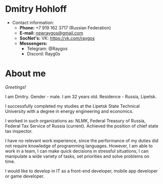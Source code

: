 # Dmitry Hohloff

* Contact information:
    - **Phone:** +7 919 162 3717 (Russian Federation)
    - **E-mail:** newraygos@gmail.com
    - **SocNet's:** VK: https://vk.com/raygos
    - **Messengers:**
        + Telegram: @Raygos
        + Discord: Rayg0s

# About me

*Greetings!*

I am Dmitry.
Gender - male.
I am 32 years old.
Residence - Russia, Lipetsk.

I successfully completed my studies at the Lipetsk State Technical University with a degree in energy engineering and economics.

I worked in such organizations as: NLMK, Federal Treasury of Russia, Federal Tax Service of Russia (current). Achieved the position of chief state tax inspector.

I have no relevant work experience, since the performance of my duties did not require knowledge of programming languages. However, I am able to work in a team, I can make quick decisions in stressful situations, I can manipulate a wide variety of tasks, set priorities and solve problems on time.

I would like to develop in IT as a front-end developer, mobile app developer or game developer.

